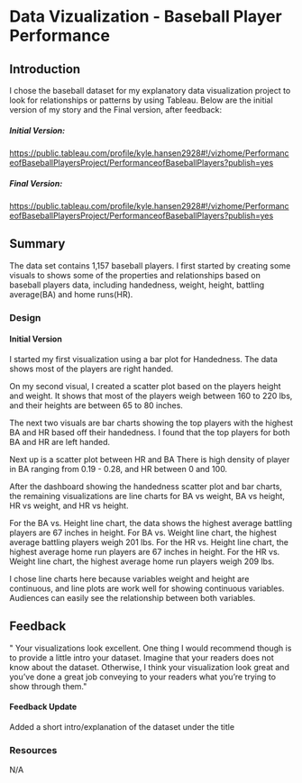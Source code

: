 # Data Vizualization - Baseball Player Performance

## Introduction
I chose the baseball dataset for my explanatory data visualization project to look for relationships or patterns by using Tableau. Below are the initial version of my story and the Final version, after feedback:

##### Initial Version:
https://public.tableau.com/profile/kyle.hansen2928#!/vizhome/PerformanceofBaseballPlayersProject/PerformanceofBaseballPlayers?publish=yes

##### Final Version:
https://public.tableau.com/profile/kyle.hansen2928#!/vizhome/PerformanceofBaseballPlayersProject/PerformanceofBaseballPlayers?publish=yes


## Summary
The data set contains 1,157 baseball players. I first started by creating some visuals to shows some of the properties and relationships based on baseball players data, including handedness, weight, height, battling average(BA) and home runs(HR).

### Design

#### Initial Version
I started my first visualization using a bar plot for Handedness. The data shows most of the
players are right handed. 

On my second visual, I created a scatter plot based on the players height and weight.  It shows that most of the players weigh between 160 to 220 lbs, and their heights are between 65 to 80 inches.  

The next two visuals are bar charts showing the top players with the highest BA and HR based off their handedness.  I found that the top players for both BA and HR are left handed.

Next up is a scatter plot between HR and BA There is high density of player in BA ranging from 0.19 - 0.28, and HR between 0 and 100.

After the dashboard showing the handedness scatter plot and bar charts, the remaining visualizations are line charts for BA vs weight, BA vs height, HR vs weight, and HR vs height. 

For the BA vs. Height line chart, the data shows the highest average battling players are 67 inches in height.
For BA vs. Weight line chart, the highest average battling players weigh 201 lbs.
For the HR vs. Height line chart, the highest average home run players are 67 inches in height.
For the HR vs. Weight line chart, the highest average home run players weigh 209 lbs.

I chose line charts here because variables weight and height are continuous, and line plots are
work well for showing continuous variables. Audiences can easily see the relationship between both variables.


## Feedback

" Your visualizations look excellent.  One thing I would recommend though is to provide a little intro your dataset.  Imagine that your readers does not know about the dataset.  Otherwise, I think your visualization look great and you’ve done a great job conveying to your readers what you’re trying to show through them."

#### Feedback Update

Added a short intro/explanation of the dataset under the title



### Resources
N/A


```python

```
